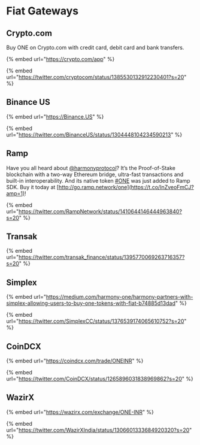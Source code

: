 # Fiat Gateways

## Crypto.com

Buy ONE on Crypto.com with credit card, debit card and bank transfers.

{% embed url="https://crypto.com/app" %}

{% embed url="https://twitter.com/cryptocom/status/1385530132912230401?s=20" %}

## Binance US

{% embed url="https://Binance.US" %}

{% embed url="https://twitter.com/BinanceUS/status/1304448104234590213" %}

## Ramp

Have you all heard about [@harmonyprotocol](https://twitter.com/harmonyprotocol)? It’s the Proof-of-Stake blockchain with a two-way Ethereum bridge, ultra-fast transactions and built-in interoperability. And its native token [#ONE](https://twitter.com/hashtag/ONE?src=hashtag\_click) was just added to Ramp SDK. Buy it today at [http://go.ramp.network/one](https://t.co/InZveoFmCJ?amp=1)!

{% embed url="https://twitter.com/RampNetwork/status/1410644146444963840?s=20" %}



## Transak

{% embed url="https://twitter.com/transak_finance/status/1395770069263716357?s=20" %}

## Simplex

{% embed url="https://medium.com/harmony-one/harmony-partners-with-simplex-allowing-users-to-buy-one-tokens-with-fiat-b74885d13dad" %}

{% embed url="https://twitter.com/SimplexCC/status/1376539174065610752?s=20" %}

## CoinDCX

{% embed url="https://coindcx.com/trade/ONEINR" %}

{% embed url="https://twitter.com/CoinDCX/status/1265896031838969862?s=20" %}

## WazirX

{% embed url="https://wazirx.com/exchange/ONE-INR" %}

{% embed url="https://twitter.com/WazirXIndia/status/1306601333684920320?s=20" %}
